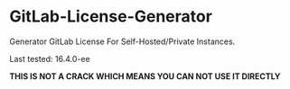 # GitLab-License-Generator

Generator GitLab License For Self-Hosted/Private Instances.

Last tested: 16.4.0-ee

**THIS IS NOT A CRACK WHICH MEANS YOU CAN NOT USE IT DIRECTLY**
